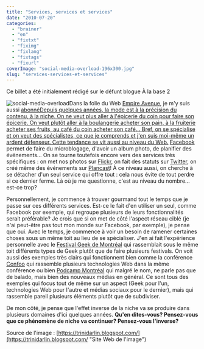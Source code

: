 ```yaml
---
title: "Services, services et services"
date: "2010-07-20"
categories: 
  - "brainer"
  - "en"
  - "fixtxt"
  - "fiximg"
  - "fixlang"
  - "fixtags"
  - "fixurl"
coverImage: "social-media-overload-196x300.jpg"
slug: "services-services-et-services"
---
```


Ce billet a été initialement rédigé sur le défunt blogue À la base 2

![](images/social-media-overload-196x300.jpg "social-media-overload")Dans la folie du Web [Empire Avenue](https://www.empireavenue.com/eahome "Site Web de Empire Avenue"), je m'y suis aussi [abonnéDepuis quelques années, la mode est à la précision du contenu, à la niche. On ne veut plus aller à l'épicerie du coin pour faire son épicerie. On veut plutôt aller à la boulangerie acheter son pain, à la fruiterie acheter ses fruits, au café du coin acheter son café... Bref, on se spécialise et on veut des spécialistes, ce que je comprends et j'en suis moi-même un ardent défenseur. Cette tendance se vit aussi au niveau du Web.](https://www.empireavenue.com/fhar "Ma page sur Empire Avenue") [Facebook](https://www.facebook.com/fharper "Mon compte sur Facebook") permet de faire du microblogage, d'avoir un album photo, de planifier des événements... On se tourne toutefois encore vers des services très spécifiques : on met nos photos sur [Flickr](https://www.flickr.com/photos/fredericharper/ "Mon compte Flickr"), on fait des statuts sur [Twitter](https://twitter.com/fharper "Mon compte Twitter"), on créé même des événements sur [Plancast](https://plancast.com/fharper "Mon compte sur Plancast")! À ce niveau aussi, on cherche à se détacher d'un seul service qui offre tout : cela nous évite de tout perdre si ce dernier ferme. Là où je me questionne, c'est au niveau du nombre... est-ce trop?

Personnellement, je commence à trouver gourmand tout le temps que je passe sur ces différents services. Est-ce le fait d'en utiliser un seul, comme Facebook par exemple, qui regroupe plusieurs de leurs fonctionnalités serait préférable? Je crois que si on met de côté l'aspect réseau ciblé (je n'ai peut-être pas tout mon monde sur Facebook, par exemple), je pense que oui. Avec le temps, je commence à voir un besoin de ramener certaines choses sous un même toit au lieu de se spécialiser. J'en ai fait l'expérience personnelle avec le [Festival Geek de Montréal](https://geekfestmtl.com "Site Web du Festival Geek de Montréal") qui rassemblait sous le même toit différents types de Geek plutôt que de faire plusieurs festivals. On voit aussi des exemples très clairs qui fonctionnent bien comme la conférence [Confoo](https://confoo.ca "Site Web de la conférence Confoo") qui rassemble plusieurs technologies Web dans la même conférence ou bien [Podcamp Montréal](https://podcampmontreal.org/ "Site Web de Podcamp Montréal") qui malgré le nom, ne parle pas que de balado, mais bien des nouveaux médias en général. Ce sont tous des exemples qui focus tout de même sur un aspect (Geek pour l'un, technologies Web pour l'autre et médias sociaux pour le dernier), mais qui rassemble pareil plusieurs éléments plutôt que de subdiviser.

De mon côté, je pense que l'effet inverse de la niche va se produire dans plusieurs domaines d'ici quelques années. **Qu'en dites-vous? Pensez-vous que ce phénomène de niche va continuer? Pensez-vous l'inverse?**

Source de l'image : [https://trinidarlin.blogspot.com/](https://trinidarlin.blogspot.com/ "Site Web de l'image")

